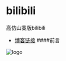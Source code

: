 # bilibili
高仿山寨版bilibili
* [博客链接](http://www.jianshu.com/p/aed1a3fe5039)
####前言

![logo](http://upload-images.jianshu.io/upload_images/2692232-e28e8fd94a496e5c.png?imageMogr2/auto-orient/strip%7CimageView2/2/w/1240)
